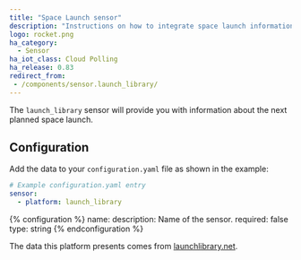 ```yaml
---
title: "Space Launch sensor"
description: "Instructions on how to integrate space launch information within Home Assistant."
logo: rocket.png
ha_category:
  - Sensor
ha_iot_class: Cloud Polling
ha_release: 0.83
redirect_from:
 - /components/sensor.launch_library/
---
```


The `launch_library` sensor will provide you with information about the next planned space launch.

## Configuration

Add the data to your `configuration.yaml` file as shown in the example:

```yaml
# Example configuration.yaml entry
sensor:
  - platform: launch_library
```

{% configuration %}
name:
  description: Name of the sensor.
  required: false
  type: string
{% endconfiguration %}

The data this platform presents comes from [launchlibrary.net][launchlibrary].

[launchlibrary]: http://launchlibrary.net/
